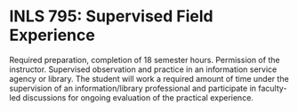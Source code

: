 # INLS 795: Supervised Field Experience

Required preparation, completion of 18 semester hours. Permission of the instructor. Supervised observation and practice in an information service agency or library. The student will work a required amount of time under the supervision of an information/library professional and participate in faculty-led discussions for ongoing evaluation of the practical experience.
